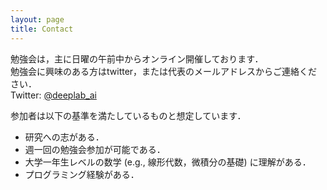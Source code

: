```yaml
---
layout: page
title: Contact
---
```


勉強会は，主に日曜の午前中からオンライン開催しております．\
勉強会に興味のある方はtwitter，または代表のメールアドレスからご連絡ください．\
Twitter: [@deeplab_ai](https://twitter.com/deeplab_ai)

参加者は以下の基準を満たしているものと想定しています．
- 研究への志がある．
- 週一回の勉強会参加が可能である．
- 大学一年生レベルの数学 (e.g., 線形代数，微積分の基礎) に理解がある．
- プログラミング経験がある．